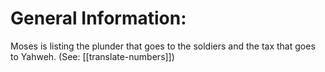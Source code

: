 # General Information:

Moses is listing the plunder that goes to the soldiers and the tax that goes to Yahweh. (See: [[translate-numbers]])